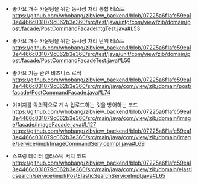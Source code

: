 - 좋아요 개수 카운팅을 위한 동시성 처리 통합 테스트
https://github.com/whobang/zibview_backend/blob/07225a6f1afc59ea13e4466c031079c062b3e360/src/test/java/intg/com/view/zib/domain/post/facade/PostCommandFacadeIntgTest.java#L53

- 좋아요 개수 카운팅을 위한 동시성 처리 단위 테스트
https://github.com/whobang/zibview_backend/blob/07225a6f1afc59ea13e4466c031079c062b3e360/src/test/java/unit/com/view/zib/domain/post/facade/PostCommandFacadeTest.java#L50
   
- 좋아요 기능 관련 비즈니스 로직
https://github.com/whobang/zibview_backend/blob/07225a6f1afc59ea13e4466c031079c062b3e360/src/main/java/com/view/zib/domain/post/facade/PostCommandFacade.java#L74
   
- 이미지를 악의적으로 계속 업로드하는 것을 방어하는 코드
https://github.com/whobang/zibview_backend/blob/07225a6f1afc59ea13e4466c031079c062b3e360/src/main/java/com/view/zib/domain/image/facade/ImageFacade.java#L127
https://github.com/whobang/zibview_backend/blob/07225a6f1afc59ea13e4466c031079c062b3e360/src/main/java/com/view/zib/domain/image/service/impl/ImageCommandServiceImpl.java#L69
   
- 스프링 데이터 엘라스틱 서치 코드
https://github.com/whobang/zibview_backend/blob/07225a6f1afc59ea13e4466c031079c062b3e360/src/main/java/com/view/zib/domain/elasticsearch/service/impl/PostElasticSearchServiceImpl.java#L65
